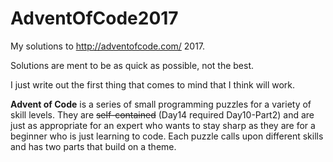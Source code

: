 # AdventOfCode2017
My solutions to http://adventofcode.com/ 2017.

Solutions are ment to be as quick as possible, not the best.

I just write out the first thing that comes to mind that I think will work.

**Advent of Code** is a series of small programming puzzles for a variety of skill levels. They are ~~self-contained~~ (Day14 required Day10-Part2) and are just as appropriate for an expert who wants to stay sharp as they are for a beginner who is just learning to code. Each puzzle calls upon different skills and has two parts that build on a theme.